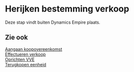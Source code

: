# Herijken bestemming verkoop

Deze stap vindt buiten Dynamics Empire plaats.

## Zie ook

[Aangaan koopovereenkomst](../Aangaan-koopovereenkomst/)  
[Effectueren verkoop](../Effectueren-verkoop/)  
[Oprichten VVE](../Oprichten-VVE/)  
[Terugkopen eenheid](../Terugkopen-eenheid/)  
